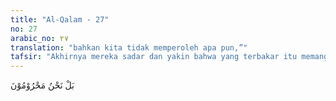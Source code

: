 ```yaml
---
title: "Al-Qalam - 27"
no: 27
arabic_no: ٢٧
translation: "bahkan kita tidak memperoleh apa pun,”"
tafsir: "Akhirnya mereka sadar dan yakin bahwa yang terbakar itu memang kebun mereka, dan berkata, \"Kita tidak tersesat ke kebun yang lain, ini memang kepunyaan kita. Karena kita telah berdosa dengan tidak mengikuti apa yang telah digariskan oleh bapak kita pada setiap memetik hasil kebun, maka Allah memusnahkan kebun ini.\""
---
```


بَلْ نَحْنُ مَحْرُوْمُوْنَ 
